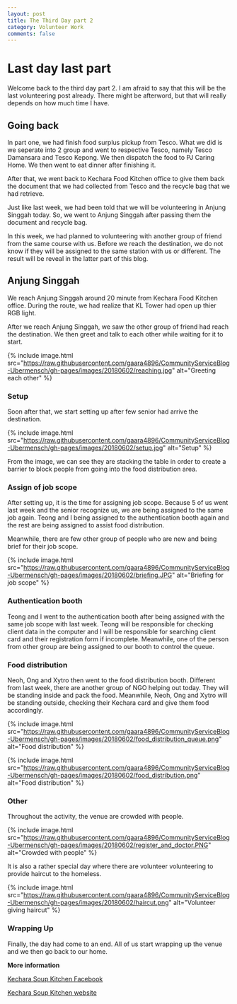 ```yaml
---
layout: post
title: The Third Day part 2
category: Volunteer Work
comments: false
---
```




# Last day last part

Welcome back to the third day part 2. I am afraid to say that this will be the last volunteering post already. There might be afterword, but that will really depends on how much time I have. 

## Going back

In part one, we had finish food surplus pickup from Tesco. What we did is we seperate into 2 group and went to respective Tesco, namely Tesco Damansara and Tesco Kepong. We then dispatch the food to PJ Caring Home. We then went to eat dinner after finishing it. 

After that, we went back to Kechara Food Kitchen office to give them back the document that we had collected from Tesco and the recycle bag that we had retrieve. 

Just like last week, we had been told that we will be volunteering in Anjung Singgah today. So, we went to Anjung Singgah after passing them the document and recycle bag. 

In this week, we had planned to volunteering with another group of friend from the same course with us. Before we reach the destination, we do not know if they will be assigned to the same station with us or different. The result will be reveal in the latter part of this blog. 

## Anjung Singgah

We reach Anjung Singgah around 20 minute from Kechara Food Kitchen office. During the route, we had realize that KL Tower had open up thier RGB light. 

After we reach Anjung Singgah, we saw the other group of friend had reach the destination. We then greet and talk to each other while waiting for it to start. 

{% include image.html src="https://raw.githubusercontent.com/gaara4896/CommunityServiceBlog-Ubermensch/gh-pages/images/20180602/reaching.jpg" alt="Greeting each other" %}

### Setup

Soon after that, we start setting up after few senior had arrive the destination. 

{% include image.html src="https://raw.githubusercontent.com/gaara4896/CommunityServiceBlog-Ubermensch/gh-pages/images/20180602/setup.jpg" alt="Setup" %}

From the image, we can see they are stacking the table in order to create a barrier to block people from going into the food distribution area. 

### Assign of job scope

After setting up, it is the time for assigning job scope. Because 5 of us went last week and the senior recognize us, we are being assigned to the same job again. Teong and I being assigned to the authentication booth again and the rest are being assigned to assist food distribution. 

Meanwhile, there are few other group of people who are new and being brief for their job scope. 

{% include image.html src="https://raw.githubusercontent.com/gaara4896/CommunityServiceBlog-Ubermensch/gh-pages/images/20180602/briefing.JPG" alt="Briefing for job scope" %}

### Authentication booth

Teong and I went to the authentication booth after being assigned with the same job scope with last week. Teong will be responsible for checking client data in the computer and I will be responsible for searching client card and their registration form if incomplete. Meanwhile, one of the person from other group are being assigned to our booth to control the queue. 

### Food distribution

Neoh, Ong and Xytro then went to the food distribution booth. Different from last week, there are another group of NGO helping out today. They will be standing inside and pack the food. Meanwhile, Neoh, Ong and Xytro will be standing outside, checking their Kechara card and give them food accordingly. 

{% include image.html src="https://raw.githubusercontent.com/gaara4896/CommunityServiceBlog-Ubermensch/gh-pages/images/20180602/food_distribution_queue.png" alt="Food distribution" %}

{% include image.html src="https://raw.githubusercontent.com/gaara4896/CommunityServiceBlog-Ubermensch/gh-pages/images/20180602/food_distribution.png" alt="Food distribution" %}

### Other

Throughout the activity, the venue are crowded with people. 

{% include image.html src="https://raw.githubusercontent.com/gaara4896/CommunityServiceBlog-Ubermensch/gh-pages/images/20180602/register_and_doctor.PNG" alt="Crowded with people" %}

It is also a rather special day where there are volunteer volunteering to provide haircut to the homeless. 

{% include image.html src="https://raw.githubusercontent.com/gaara4896/CommunityServiceBlog-Ubermensch/gh-pages/images/20180602/haircut.png" alt="Volunteer giving haircut" %}

### Wrapping Up

Finally, the day had come to an end. All of us start wrapping up the venue and we then go back to our home. 

**More information**

[Kechara Soup Kitchen Facebook](https://www.facebook.com/KSKPage)

[Kechara Soup Kitchen website](www.kechara.com/)